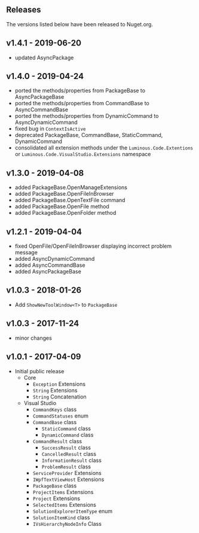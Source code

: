 ## Releases

The versions listed below have been released to Nuget.org.

## v1.4.1 - 2019-06-20

- updated AsyncPackage

## v1.4.0 - 2019-04-24

- ported the methods/properties from PackageBase to AsyncPackageBase
- ported the methods/properties from CommandBase to AsyncCommandBase
- ported the methods/properties from DynamicCommand to AsyncDynamicCommand
- fixed bug in `ContextIsActive`
- deprecated PackageBase, CommandBase, StaticCommand, DynamicCommand
- consolidated all extension methods under the `Luminous.Code.Extentions` or `Luminous.Code.VisualStudio.Extensions` namespace

## v1.3.0 - 2019-04-08
- added PackageBase.OpenManageExtensions
- added PackageBase.OpenFileInBrowser
- added PackageBase.OpenTextFile command
- added PackageBase.OpenFile method
- added PackageBase.OpenFolder method

## v1.2.1 - 2019-04-04

- fixed OpenFile/OpenFileInBrowser displaying incorrect problem message
- added AsyncDynamicCommand
- added AsyncCommandBase
- added AsyncPackageBase

## v1.0.3 - 2018-01-26

- Add `ShowNewToolWindow<T>` to `PackageBase`

## v1.0.3 - 2017-11-24

- minor changes

## v1.0.1 - 2017-04-09

- Initial public release
  - Core
    - ```Exception``` Extensions
    - ```String``` Extensions
    - ```String``` Concatenation
  - Visual Studio
    - ```CommandKeys``` class
    - ```CommandStatuses``` enum
    - ```CommandBase``` class
      - ```StaticCommand``` class
      - ```DynamicCommand``` class
    - ```CommandResult``` class
      - ```SuccessResult``` class
      - ```CancelledResult``` class
      - ```InformationResult``` class
      - ```ProblemResult``` class
    - ```ServiceProvider``` Extensions
    - ```IWpfTextViewHost``` Extensions
    - ```PackageBase``` class
    - ```ProjectItems``` Extensions
    - ```Project``` Extensions
    - ```SelectedItems``` Extensions
    - ```SolutionExplorerItemType``` enum
    - ```SolutionItemKind``` class
    - ```IVsHierarchyNodeInfo``` Class

